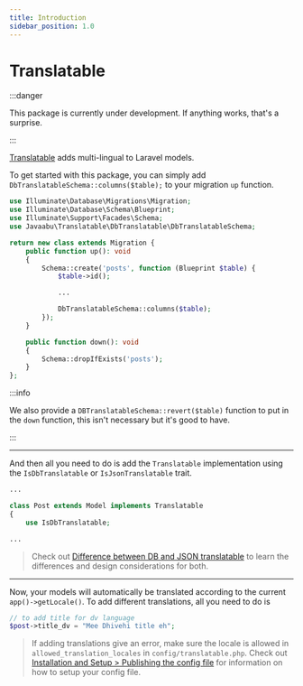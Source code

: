 ```yaml
---
title: Introduction
sidebar_position: 1.0
---
```


# Translatable

:::danger

This package is currently under development. If anything works, that's a surprise.

:::

[Translatable](https://github.com/Javaabu/translatable) adds multi-lingual to Laravel models. 

To get started with this package, you can simply add `DbTranslatableSchema::columns($table);` to your migration `up` function.

```php
use Illuminate\Database\Migrations\Migration;
use Illuminate\Database\Schema\Blueprint;
use Illuminate\Support\Facades\Schema;
use Javaabu\Translatable\DbTranslatable\DbTranslatableSchema;

return new class extends Migration {
    public function up(): void
    {
        Schema::create('posts', function (Blueprint $table) {
            $table->id();

            ...

            DbTranslatableSchema::columns($table);
        });
    }

    public function down(): void
    {
        Schema::dropIfExists('posts');
    }
};
```

:::info

We also provide a `DBTranslatableSchema::revert($table)` function to put in the `down` function, this isn't necessary but it's good to have.

:::

---

And then all you need to do is add the `Translatable` implementation using the `IsDbTranslatable` or `IsJsonTranslatable` trait.

```php
...

class Post extends Model implements Translatable
{
    use IsDbTranslatable;

...
```

> Check out [Difference between DB and JSON translatable](./difference-isdbtranslatable-isjsontranslatable) to learn the differences and design considerations for both.

---

Now, your models will automatically be translated according to the current `app()->getLocale()`. To add different translations, all you need to do is 

```php
// to add title for dv language
$post->title_dv = "Mee Dhivehi title eh";
```

> If adding translations give an error, make sure the locale is allowed in `allowed_translation_locales` in `config/translatable.php`. Check out [Installation and Setup > Publishing the config file](./installation-and-setup.md#publishing-the-config-file) for information on how to setup your config file. 
